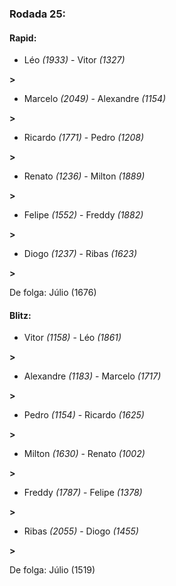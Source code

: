 ### Rodada 25:

#### Rapid:

* Léo *(1933)*     -     Vitor *(1327)*

 **>** 
* Marcelo *(2049)*     -     Alexandre *(1154)*

 **>** 
* Ricardo *(1771)*     -     Pedro *(1208)*

 **>** 
* Renato *(1236)*     -     Milton *(1889)*

 **>** 
* Felipe *(1552)*     -     Freddy *(1882)*

 **>** 
* Diogo *(1237)*     -     Ribas *(1623)*

 **>** 

De folga: Júlio (1676)

#### Blitz:

* Vitor *(1158)*     -     Léo *(1861)*

 **>** 
* Alexandre *(1183)*     -     Marcelo *(1717)*

 **>** 
* Pedro *(1154)*     -     Ricardo *(1625)*

 **>** 
* Milton *(1630)*     -     Renato *(1002)*

 **>** 
* Freddy *(1787)*     -     Felipe *(1378)*

 **>** 
* Ribas *(2055)*     -     Diogo *(1455)*

 **>** 

De folga: Júlio (1519)


